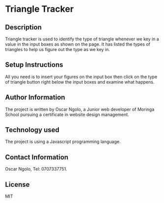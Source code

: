 # Triangle Tracker

## Description

Triangle tracker is used to identify  the type of triangle whenever we key in a value in the input boxes as shown on the page. It has listed the types of triangles to help us figure out the type as we key in.

## Setup Instructions

All you need is to insert your figures on the input box then click on the type of triangle button right below the input boxes and examine what happens.

## Author Information

The project is written by Oscar Ngolo, a Junior web developer of Moringa School pursuing a certificate in website design management.

## Technology used

The project is using a Javascript programming language.

## Contact Information

Oscar Ngolo, Tel: 0707337751.

## License

MIT
